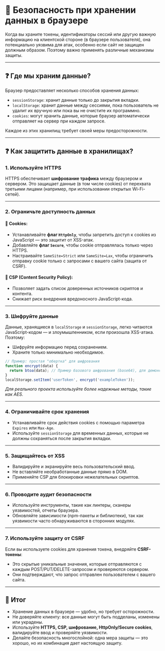 # 📌 Безопасность при хранении данных в браузере

Когда вы храните токены, идентификаторы сессий или другую важную информацию на клиентской стороне (в браузере пользователя), она потенциально уязвима для атак, особенно если сайт не защищен должным образом. Поэтому важно применять различные механизмы защиты.

---

## ❓ Где мы храним данные?

Браузер предоставляет несколько способов хранения данных:

* `sessionStorage`: хранит данные только до закрытия вкладки.
* `localStorage`: хранит данные между сессиями, пока пользователь не удалит их вручную или пока вы не очистите их программно.
* `cookies`: могут хранить данные, которые браузер автоматически отправляет на сервер при каждом запросе.

Каждое из этих хранилищ требует своей меры предосторожности.

---

## ❓ Как защитить данные в хранилищах?

### 1. **Используйте HTTPS**

HTTPS обеспечивает **шифрование трафика** между браузером и сервером. Это защищает данные (в том числе cookies) от перехвата третьими лицами (например, при использовании открытых Wi-Fi-сетей).

---

### 2. **Ограничьте доступность данных**

#### 🔹 Cookies:

* Устанавливайте **флаг `HttpOnly`**, чтобы запретить доступ к cookies из JavaScript — это защитит от XSS-атак.
* Добавляйте **флаг `Secure`**, чтобы cookie отправлялась только через HTTPS.
* Настраивайте `SameSite=Strict` или `SameSite=Lax`, чтобы ограничить отправку cookie только с запросами с вашего сайта (защита от CSRF).

#### 🔹 CSP (Content Security Policy):

* Позволяет задать список доверенных источников скриптов и контента.
* Снижает риск внедрения вредоносного JavaScript-кода.

---

### 3. **Шифруйте данные**

Данные, хранящиеся в `localStorage` и `sessionStorage`, легко читаются JavaScript-кодом — и злоумышленником, если произошла XSS-атака. Поэтому:

* Шифруйте информацию перед сохранением.
* Храните только минимально необходимое.

```javascript
// Пример: простая "обертка" для шифрования
function encrypt(data) {
  return btoa(data); // Пример базового шифрования (base64), для демонстрации
}
localStorage.setItem('userToken', encrypt('exampleToken'));
```

*Для реального проекта используйте более надежные методы, такие как AES.*

---

### 4. **Ограничивайте срок хранения**

* Устанавливайте срок действия cookies с помощью параметра `Expires` или `Max-Age`.
* Используйте `sessionStorage` для временных данных, которые не должны сохраняться после закрытия вкладки.

---

### 5. **Защищайтесь от XSS**

* Валидируйте и экранируйте весь пользовательский ввод.
* Не вставляйте необработанные данные прямо в DOM.
* Применяйте CSP для блокировки нежелательных скриптов.

---

### 6. **Проводите аудит безопасности**

* Используйте инструменты, такие как линтеры, сканеры уязвимостей, отчеты браузера.
* Обновляйте зависимости (npm-пакеты и библиотеки), так как уязвимости часто обнаруживаются в сторонних модулях.

---

### 7. **Используйте защиту от CSRF**

Если вы используете cookies для хранения токена, внедряйте **CSRF-токены**:

* Это скрытые уникальные значения, которые отправляются с каждым POST/PUT/DELETE-запросом и проверяются сервером.
* Они подтверждают, что запрос отправлен пользователем с вашего сайта.

---

## 🎯 Итог

* Хранение данных в браузере — удобно, но требует осторожности.
* Не доверяйте клиенту: все данные могут быть подделаны, изменены или украдены.
* Используйте **HTTPS, CSP, шифрование, HttpOnly/Secure cookies**, валидируйте ввод и проверяйте уязвимости.
* Делайте безопасность многослойной: одна мера защиты — это хорошо, но их комбинация дает настоящую защиту.

